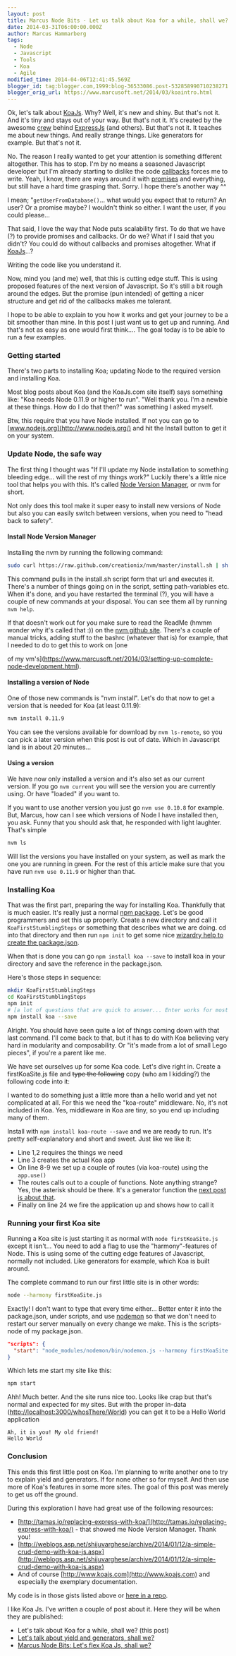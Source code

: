 ```yaml
---
layout: post
title: Marcus Node Bits - Let us talk about Koa for a while, shall we?
date: 2014-03-31T06:00:00.000Z
author: Marcus Hammarberg
tags:
  - Node
  - Javascript
  - Tools
  - Koa
  - Agile
modified_time: 2014-04-06T12:41:45.569Z
blogger_id: tag:blogger.com,1999:blog-36533086.post-532858990710238271
blogger_orig_url: https://www.marcusoft.net/2014/03/koaintro.html
---
```


Ok, let's talk about [KoaJs](http://www.koajs.com/). Why? Well, it's new and shiny. But that's not it. And it's tiny and stays out of your way. But that's not it. It's created by the awesome [crew](http://expressjs.com/) behind [ExpressJs](https://www.marcusoft.net/2014/02/mnb-express.html) (and others). But that's not it. It teaches me about new things. And really strange things. Like generators for example. But that's not it.

No. The reason I really wanted to get your attention is something different altogether. This has to stop. I'm by no means a seasoned Javascript developer but I'm already starting to dislike the code [callbacks](https://www.marcusoft.net/2014/03/javascript-callbacks-cant-live-with.html) forces me to write. Yeah, I know, there are ways around it with [promises](http://www.promisejs.org/intro) and everything, but still have a hard time grasping that. Sorry. I hope there's another way ^^

I mean; "`getUserFromDatabase()`... what would you expect that to return? An user? Or a promise maybe? I wouldn't think so either. I want the user, if you could please...

That said, I love the way that Node puts scalability first. To do that we have (?) to provide promises and callbacks. Or do we? What if I said that you didn't? You could do without callbacks and promises altogether. What if [KoaJs](http://koajs.com/)...?

Writing the code like you understand it.

Now, mind you (and me) well, that this is cutting edge stuff. This is using proposed features of the next version of Javascript. So it's still a bit rough around the edges. But the promise (pun intended) of getting a nicer structure and get rid of the callbacks makes me tolerant.

I hope to be able to explain to you how it works and get your journey to be a bit smoother than mine. In this post I just want us to get up and running. And that's not as easy as one would first think.... The goal today is to be able to run a few examples.

### Getting started

There's two parts to installing Koa; updating Node to the required version and installing Koa.

Most blog posts about Koa (and the KoaJs.com site itself) says something like: "Koa needs Node 0.11.9 or higher to run". "Well thank you. I'm a newbie at these things. How do I do that then?" was something I asked myself.

Btw, this require that you have Node installed. If not you can go to [www.nodejs.org](http://www.nodejs.org/) and hit the Install button to get it on your system.

### Update Node, the safe way

The first thing I thought was "If I'll update my Node installation to something bleeding edge... will the rest of my things work?" Luckily there's a little nice tool that helps you with this. It's called [Node Version Manager](https://github.com/creationix/nvm), or nvm for short.

Not only does this tool make it super easy to install new versions of Node but also you can easily switch between versions, when you need to "head back to safety".

#### Install Node Version Manager

Installing the nvm by running the following command:

```bash
sudo curl https://raw.github.com/creationix/nvm/master/install.sh | sh
```

This command pulls in the install.sh script form that url and executes it. There's a number of things going on in the script, setting path-variables etc. When it's done, and you have restarted the terminal (?), you will have a couple of new commands at your disposal. You can see them all by running `nvm help`.

If that doesn't work out for you make sure to read the ReadMe (hmmm wonder why it's called that :)) on the [nvm github site](https://github.com/creationix/nvm). There's a couple of manual tricks, adding stuff to the bashrc (whatever that is) for example, that I needed to do to get this to work on [one

of my vm's](<https://www.marcusoft.net/2014/03/setting-up-complete-node-development.html>).

#### Installing a version of Node

One of those new commands is "nvm install". Let's do that now to get a version that is needed for Koa (at least 0.11.9):

```bash
nvm install 0.11.9
```

You can see the versions available for download by `nvm ls-remote`, so you can pick a later version when this post is out of date. Which in Javascript land is in about 20 minutes...

#### Using a version

We have now only installed a version and it's also set as our current version. If you go `nvm current` you will see the version you are currently using. Or have "loaded" if you want to.

If you want to use another version you just go `nvm use 0.10.8` for example. But, Marcus, how can I see which versions of Node I have installed then, you ask. Funny that you should ask that, he responded with light laughter. That's simple

```bash
nvm ls
```

Will list the versions you have installed on your system, as well as mark the one you are running in green. For the rest of this article make sure that you have run `nvm use 0.11.9` or higher than that.

### Installing Koa

That was the first part, preparing the way for installing Koa. Thankfully that is much easier. It's really just a normal [npm package](https://www.npmjs.org/package/koa). Let's be good programmers and set this up properly. Create a new directory and call it `KoaFirstStumblingSteps` or something that describes what we are doing. cd into that directory and then run `npm init` to get some nice [wizardry help to create the package.json](https://www.marcusoft.net/2014/02/mnb-packagejson.html).

When that is done you can go `npm install koa --save` to install koa in your directory and save the reference in the package.json.

Here's those steps in sequence:

```bash
mkdir KoaFirstStumblingSteps
cd KoaFirstStumblingSteps
npm init
# [a lot of questions that are quick to answer... Enter works for most of them. 0.45 sec to completion is my record]
npm install koa --save
```

Alright. You should have seen quite a lot of things coming down with that last command. I'll come back to that, but it has to do with Koa believing very hard in modularity and composability. Or "it's made from a lot of small Lego pieces", if you're a parent like me.

We have set ourselves up for some Koa code. Let's dive right in. Create a firstKoaSite.js file and ~~type the following~~ copy (who am I kidding?) the following code into it:

I wanted to do something just a little more than a hello world and yet not complicated at all. For this we need the "koa-route" middleware. No, it's not included in Koa. Yes, middleware in Koa are tiny, so you end up including many of them.

Install with `npm install koa-route --save` and we are ready to run. It's pretty self-explanatory and short and sweet. Just like we like it:

- Line 1,2 requires the things we need
- Line 3 creates the actual Koa app
- On line 8-9 we set up a couple of routes (via koa-route) using the `app.use()`
- The routes calls out to a couple of functions. Note anything strange? Yes, the asterisk should be there. It's a generator function the [next post is about that](https://www.marcusoft.net/2014/03/koaGenYield.html).
- Finally on line 24 we fire the application up and shows how to call it

### Running your first Koa site

Running a Koa site is just starting it as normal with `node firstKoaSite.js` except it isn't... You need to add a flag to use the "harmony"-features of Node. This is using some of the cutting edge features of Javascript, normally not included. Like generators for example, which Koa is built around.

The complete command to run our first little site is in other words:

```bash
node --harmony firstKoaSite.js
```

Exactly! I don't want to type that every time either... Better enter it into the package.json, under scripts, and use [nodemon](https://www.npmjs.org/package/nodemon) so that we don't need to restart our server manually on every change we make. This is the scripts-node of my package.json.

```json
"scripts": {
  "start": "node_modules/nodemon/bin/nodemon.js --harmony firstKoaSite.js"
}
```

Which lets me start my site like this:

```bash
npm start
```

Ahh! Much better. And the site runs nice too. Looks like crap but that's normal and expected for my sites. But with the proper in-data ([http://localhost:3000/whosThere/World](http://localhost:3000/whosThere/World)) you can get it to be a Hello World application

```plaintext
Ah, it is you! My old friend!
Hello World
```

### Conclusion

This ends this first little post on Koa. I'm planning to write another one to try to explain yield and generators. If for none other so for myself. And then use more of Koa's features in some more sites. The goal of this post was merely to get us off the ground.

During this exploration I have had great use of the following resources:

- [http://tamas.io/replacing-express-with-koa/](http://tamas.io/replacing-express-with-koa/) - that showed me Node Version Manager. Thank you!
- [http://weblogs.asp.net/shijuvarghese/archive/2014/01/12/a-simple-crud-demo-with-koa-js.aspx](http://weblogs.asp.net/shijuvarghese/archive/2014/01/12/a-simple-crud-demo-with-koa-js.aspx)
- And of course [http://www.koajs.com](http://www.koajs.com) and especially the exemplary documentation.

My code is in those gists listed above or [here in a repo](https://github.com/marcusoftnet/KoaBlogPosts/tree/master/KoaFirstStumblingSteps).

I like Koa Js. I've written a couple of post about it. Here they will be when they are published:

- Let's talk about Koa for a while, shall we? (this post)
- [Let's talk about yield and generators, shall we?](https://www.marcusoft.net/2014/04/koaGenYield.html)
- [Marcus Node Bits: Let's flex Koa Js, shall we?](https://www.marcusoft.net/2014/04/koaExamples.html)

